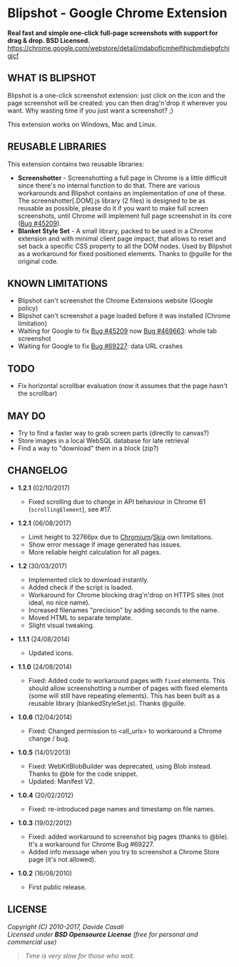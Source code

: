 Blipshot - Google Chrome Extension
==================================

**Real fast and simple one-click full-page screenshots with support for drag & drop. BSD Licensed.**  
<https://chrome.google.com/webstore/detail/mdaboflcmhejfihjcbmdiebgfchigjcf>  



WHAT IS BLIPSHOT
----------------

Blipshot is a one-click screenshot extension: just click on the icon and the page screenshot will be created: you can then drag'n'drop it wherever you want.
Why wasting time if you just want a screenshot? ;)

This extension works on Windows, Mac and Linux.


REUSABLE LIBRARIES
------------------

This extension contains two reusable libraries:

* **Screenshotter** - Screenshotting a full page in Chrome is a little difficult since there's no internal function to do that. There are various workarounds and Blipshot contains an implementation of one of these.
The screenshotter[.DOM].js library (2 files) is designed to be as reusable as possible, please do it if you want to make full screen screenshots, until Chrome will implement full page screenshot in its core ([Bug #45209](http://code.google.com/p/chromium/issues/detail?id=45209)).
* **Blanket Style Set** - A small library, packed to be used in a Chrome extension and with minimal client page impact, that allows to reset and set back a specific CSS property to all the DOM nodes. Used by Blipshot as a workaround for fixed positioned elements. Thanks to @guille for the original code.


KNOWN LIMITATIONS
-----------------

* Blipshot can't screenshot the Chrome Extensions website (Google policy)
* Blipshot can't screenshot a page loaded before it was installed (Chrome limitation)
* Waiting for Google to fix [Bug #45209](http://code.google.com/p/chromium/issues/detail?id=45209) now [Bug #469663](https://code.google.com/p/chromium/issues/detail?id=469663): whole tab screenshot
* Waiting for Google to fix [Bug #69227](http://code.google.com/p/chromium/issues/detail?id=69227): data URL crashes


TODO
----

* Fix horizontal scrollbar evaluation (now it assumes that the page hasn't the scrollbar)


MAY DO
------

* Try to find a faster way to grab screen parts (directly to canvas?)
* Store images in a local WebSQL database for late retrieval
* Find a way to "download" them in a block (zip?)


CHANGELOG
---------

* **1.2.1** (02/10/2017)
  * Fixed scrolling due to change in API behaviour in Chrome 61 (`scrollingElement`), see #17.

* **1.2.1** (06/08/2017)
  * Limit height to 32766px due to [Chromium](https://bugs.chromium.org/p/chromium/issues/detail?id=339725)/[Skia](https://bugs.chromium.org/p/skia/issues/detail?id=2122) own limitations.
  * Show error message if image generated has issues.
  * More reliable height calculation for all pages.

* **1.2** (30/03/2017)
  * Implemented click to download instantly.
  * Added check if the script is loaded.
  * Workaround for Chrome blocking drag'n'drop on HTTPS sites (not ideal, no nice name).
  * Increased filenames "precision" by adding seconds to the name.
  * Moved HTML to separate template.
  * Slight visual tweaking.

* **1.1.1** (24/08/2014)
  * Updated icons.

* **1.1.0** (24/08/2014)
  * Fixed: Added code to workaround pages with `fixed` elements. This should allow screenshotting a number of pages with fixed elements (some will still have repeating elements). This has been built as a reusable library (blankedStyleSet.js). Thanks @guille.

* **1.0.6** (12/04/2014)
  * Fixed: Changed permission to <all_urls> to workaround a Chrome change / bug.

* **1.0.5** (14/01/2013)
  * Fixed: WebKitBlobBuilder was deprecated, using Blob instead. Thanks to @ble for the code snippet.
  * Updated: Manifest V2.

* **1.0.4** (20/02/2012)
  * Fixed: re-introduced page names and timestamp on file names.

* **1.0.3** (19/02/2012)
  * Fixed: added workaround to screenshot big pages (thanks to @ble). It's a workaround for Chrome Bug #69227.
  * Added info message when you try to screenshot a Chrome Store page (it's not allowed).

* **1.0.2** (16/08/2010)
  * First public release.


LICENSE
-------

  _Copyright (C) 2010-2017, Davide Casali_  
  _Licensed under **BSD Opensource License** (free for personal and commercial use)_


> _Time is very slow for those who wait._
